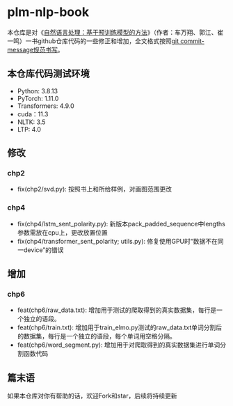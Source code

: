 # plm-nlp-book

本仓库是对《[自然语言处理：基于预训练模型的方法](https://github.com/HIT-SCIR/plm-nlp-code)》（作者：车万翔、郭江、崔一鸣）一书github仓库代码的一些修正和增加，全文格式按照[git commit-message规范书写](https://github.com/loveleaves/git/blob/main/git-message.md)。

## 本仓库代码测试环境

* Python: 3.8.13
* PyTorch: 1.11.0
* Transformers: 4.9.0
* cuda：11.3
* NLTK: 3.5
* LTP: 4.0

## 修改

### chp2

- fix(chp2/svd.py): 按照书上和所给样例，对画图范围更改

### chp4

- fix(chp4/lstm_sent_polarity.py): 新版本pack_padded_sequence中lengths参数需放在cpu上，更改放置位置
- fix(chp4/transformer_sent_polarity; utils.py):  修复使用GPU时“数据不在同一device”的错误

## 增加

### chp6

- feat(chp6/raw_data.txt): 增加用于测试的爬取得到的真实数据集，每行是一个独立的语段。
- feat(chp6/train.txt): 增加用于train_elmo.py测试的raw_data.txt单词分割后的数据集，每行是一个独立的语段，每个单词用空格分隔。
- feat(chp6/word_segment.py): 增加用于对爬取得到的真实数据集进行单词分割函数代码

## 篇末语

如果本仓库对你有帮助的话，欢迎Fork和star，后续将持续更新